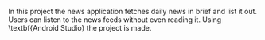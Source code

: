 In this project the news application fetches daily news in brief and list it out. Users can listen to the news feeds without even reading it. Using \textbf{Android Studio} the project is made.
